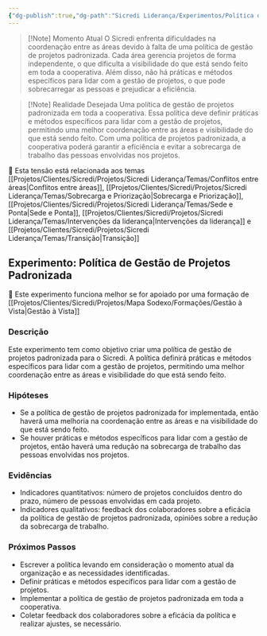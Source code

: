 ```yaml
---
{"dg-publish":true,"dg-path":"Sicredi Liderança/Experimentos/Política de Gestão de Projetos.md","permalink":"/Sicredi Liderança/Experimentos/Política de Gestão de Projetos/"}
---
```



> [!Note] Momento Atual
> O Sicredi enfrenta dificuldades na coordenação entre as áreas devido à falta de uma política de gestão de projetos padronizada. Cada área gerencia projetos de forma independente, o que dificulta a visibilidade do que está sendo feito em toda a cooperativa. Além disso, não há práticas e métodos específicos para lidar com a gestão de projetos, o que pode sobrecarregar as pessoas e prejudicar a eficiência.

> [!Note] Realidade Desejada
> Uma política de gestão de projetos padronizada em toda a cooperativa. Essa política deve definir práticas e métodos específicos para lidar com a gestão de projetos, permitindo uma melhor coordenação entre as áreas e visibilidade do que está sendo feito. Com uma política de projetos padronizada, a cooperativa poderá garantir a eficiência e evitar a sobrecarga de trabalho das pessoas envolvidas nos projetos.

🔗 Esta tensão está relacionada aos temas [[Projetos/Clientes/Sicredi/Projetos/Sicredi Liderança/Temas/Conflitos entre áreas\|Conflitos entre áreas]], [[Projetos/Clientes/Sicredi/Projetos/Sicredi Liderança/Temas/Sobrecarga e Priorização\|Sobrecarga e Priorização]], [[Projetos/Clientes/Sicredi/Projetos/Sicredi Liderança/Temas/Sede e Ponta\|Sede e Ponta]], [[Projetos/Clientes/Sicredi/Projetos/Sicredi Liderança/Temas/Intervenções da liderança\|Intervenções da liderança]] e [[Projetos/Clientes/Sicredi/Projetos/Sicredi Liderança/Temas/Transição\|Transição]]

## Experimento: Política de Gestão de Projetos Padronizada

🔗 Este experimento funciona melhor se for apoiado por uma formação de [[Projetos/Clientes/Sicredi/Projetos/Mapa Sodexo/Formações/Gestão à Vista\|Gestão à Vista]]


### Descrição
Este experimento tem como objetivo criar uma política de gestão de projetos padronizada para o Sicredi. A política definirá práticas e métodos específicos para lidar com a gestão de projetos, permitindo uma melhor coordenação entre as áreas e visibilidade do que está sendo feito. 

### Hipóteses
- Se a política de gestão de projetos padronizada for implementada, então haverá uma melhoria na coordenação entre as áreas e na visibilidade do que está sendo feito.
- Se houver práticas e métodos específicos para lidar com a gestão de projetos, então haverá uma redução na sobrecarga de trabalho das pessoas envolvidas nos projetos.

### Evidências
- Indicadores quantitativos: número de projetos concluídos dentro do prazo, número de pessoas envolvidas em cada projeto.
- Indicadores qualitativos: feedback dos colaboradores sobre a eficácia da política de gestão de projetos padronizada, opiniões sobre a redução da sobrecarga de trabalho.

### Próximos Passos
- Escrever a política levando em consideração o momento atual da organização e as necessidades identificadas.
- Definir práticas e métodos específicos para lidar com a gestão de projetos.
- Implementar a política de gestão de projetos padronizada em toda a cooperativa.
- Coletar feedback dos colaboradores sobre a eficácia da política e realizar ajustes, se necessário.


